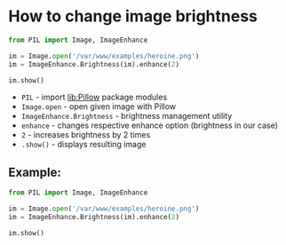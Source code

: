 # How to change image brightness

```python
from PIL import Image, ImageEnhance

im = Image.open('/var/www/examples/heroine.png')
im = ImageEnhance.Brightness(im).enhance(2)

im.show()
```

- `PIL` - import [lib:Pillow](https://onelinerhub.com/python-pillow/how-to-install-python-pillow-module) package modules
- `Image.open` - open given image with Pillow
- `ImageEnhance.Brightness` - brightness management utility
- `enhance` - changes respective enhance option (brightness in our case)
- `2` - increases brightness by 2 times
- `.show()` - displays resulting image

## Example: 
```python
from PIL import Image, ImageEnhance

im = Image.open('/var/www/examples/heroine.png')
im = ImageEnhance.Brightness(im).enhance(2)

im.show()
```

